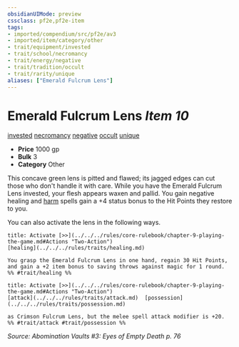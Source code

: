 ```yaml
---
obsidianUIMode: preview
cssclass: pf2e,pf2e-item
tags:
- imported/compendium/src/pf2e/av3
- imported/item/category/other
- trait/equipment/invested
- trait/school/necromancy
- trait/energy/negative
- trait/tradition/occult
- trait/rarity/unique
aliases: ["Emerald Fulcrum Lens"]
---
```

# Emerald Fulcrum Lens *Item 10*  
[invested](invested.md)  [necromancy](necromancy.md)  [negative](negative.md)  [occult](occult.md)  [unique](unique.md)  

- **Price** 1000 gp
- **Bulk** 3
- **Category** Other

This concave green lens is pitted and flawed; its jagged edges can cut those who don't handle it with care. While you have the Emerald Fulcrum Lens invested, your flesh appears waxen and pallid. You gain negative healing and [harm](../../spells/harm.md) spells gain a +4 status bonus to the Hit Points they restore to you.

You can also activate the lens in the following ways.

```ad-embed-ability
title: Activate [>>](../../../rules/core-rulebook/chapter-9-playing-the-game.md#Actions "Two-Action")
[healing](../../../rules/traits/healing.md)  

You grasp the Emerald Fulcrum Lens in one hand, regain 30 Hit Points, and gain a +2 item bonus to saving throws against magic for 1 round.  
%% #trait/healing %%
```

```ad-embed-ability
title: Activate [>>](../../../rules/core-rulebook/chapter-9-playing-the-game.md#Actions "Two-Action")
[attack](../../../rules/traits/attack.md)  [possession](../../../rules/traits/possession.md)  

as Crimson Fulcrum Lens, but the melee spell attack modifier is +20.  
%% #trait/attack #trait/possession %%
```

*Source: Abomination Vaults #3: Eyes of Empty Death p. 76*
